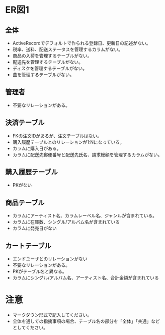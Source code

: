 # ER図1
## 全体
- ActiveRecordでデフォルトで作られる登録日、更新日の記述がない。
- 税率、送料、配送ステータスを管理するカラムがない。
- 商品の入荷を管理するテーブルがない。
- 配送先を管理するテーブルがない。
- ディスクを管理するテーブルがない。
- 曲を管理するテーブルがない。

## 管理者
- 不要なリレーションがある。

## 決済テーブル
- FKの注文IDがあるが、注文テーブルはない。
- 購入履歴テーブルとのリレーションが1:Nになっている。
- カラムに購入日がある。
- カラムに配送先郵便番号と配送先氏名、請求総額を管理するカラムがない。


## 購入履歴テーブル
- PKがない

## 商品テーブル
- カラムにアーティスト名、カラムレーベル名、ジャンルが含まれている。
- カラムに在庫数、シングル/アルバム名が含まれている
- カラムに発売日がない

## カートテーブル
- エンドユーザとのリレーションがない
- 不要なリレーションがある。
- PKがテーブル名と異なる。
- カラムにシングル/アルバム名、アーティスト名、合計金額が含まれている


# 注意
* マークダウン形式で記入してください。
* 全体を通しての指摘事項の場合、テーブル名の部分を「全体」「共通」などとしてください。

